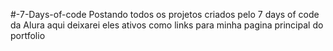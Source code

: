 #-7-Days-of-code
Postando todos os projetos criados pelo 7 days of code da Alura
aqui deixarei eles ativos como links para minha pagina principal do portfolio
